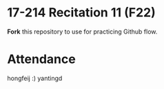 # 17-214 Recitation 11 (F22)
**Fork** this repository to use for practicing Github flow.

# Attendance
hongfeij :)
yantingd
